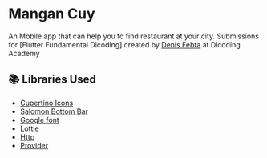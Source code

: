 # Mangan Cuy

An Mobile app that can help you to find restaurant at your city. Submissions for [Flutter Fundamental Dicoding]
created by [Denis Febta](https://www.dicoding.com/users/denisfebta) at Dicoding Academy 

## 📚 Libraries Used 
- [Cupertino Icons](https://pub.dev/packages/cupertino_icons)
- [Salomon Bottom Bar](https://pub.dev/packages/salomon_bottom_bar)
- [Google font](https://fonts.google.com/)
- [Lottie](https://pub.dev/packages/lottie)
- [Http](https://pub.dev/packages/http)
- [Provider](https://pub.dev/packages/provider)